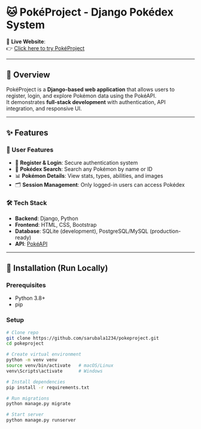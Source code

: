 # 🐱 PokéProject - Django Pokédex System

🔗 **Live Website**:  
👉 [Click here to try PokéProject](https://pokeproject-ag3b.onrender.com)

---

## 📖 Overview
PokéProject is a **Django-based web application** that allows users to register, login, and explore Pokémon data using the PokéAPI.  
It demonstrates **full-stack development** with authentication, API integration, and responsive UI.

---

## ✨ Features

### 👤 User Features
- 🔐 **Register & Login**: Secure authentication system  
- 🔎 **Pokédex Search**: Search any Pokémon by name or ID  
- 📊 **Pokémon Details**: View stats, types, abilities, and images  
- 🗂 **Session Management**: Only logged-in users can access Pokédex  

### 🛠 Tech Stack
- **Backend**: Django, Python  
- **Frontend**: HTML, CSS, Bootstrap  
- **Database**: SQLite (development), PostgreSQL/MySQL (production-ready)  
- **API**: [PokéAPI](https://pokeapi.co/)  

---

## 🚀 Installation (Run Locally)

### Prerequisites
- Python 3.8+
- pip

### Setup
```bash
# Clone repo
git clone https://github.com/sarubala1234/pokeproject.git
cd pokeproject

# Create virtual environment
python -m venv venv
source venv/bin/activate   # macOS/Linux
venv\Scripts\activate      # Windows

# Install dependencies
pip install -r requirements.txt

# Run migrations
python manage.py migrate

# Start server
python manage.py runserver
